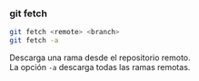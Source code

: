 ###  git fetch

```bash
git fetch <remote> <branch>
git fetch -a
```

Descarga una rama desde el repositorio remoto.<br>La opción `-a` descarga todas las ramas remotas.